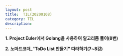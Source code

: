 ```yaml
---
layout: post
title:  TIL(20200108)
category: TIL 
description: 
---
```


<p><b>1. Project Euler에서 Golang을 사용하여 알고리즘 풀이(8번)</b><p>
<p><b>2. 노마드코더_"ToDo List 만들기" 따라하기(7~8강)</b><p>